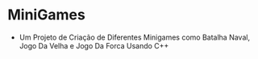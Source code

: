 # MiniGames

- Um Projeto de Criação de Diferentes Minigames como Batalha Naval, Jogo Da Velha e Jogo Da Forca Usando C++
